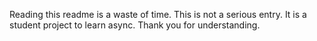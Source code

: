 Reading this readme is a waste of time.
This is not a serious entry. It is a student project to learn async.
Thank you for understanding.
